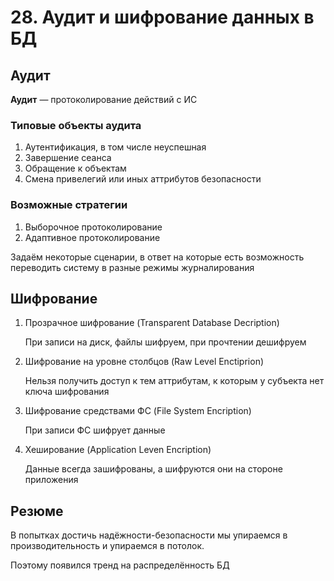 # 28. Аудит и шифрование данных в БД

## Аудит

**Аудит** — протоколирование действий с ИС

### Типовые объекты аудита

1. Аутентификация, в том числе неуспешная
2. Завершение сеанса
3. Обращение к объектам
4. Смена привелегий или иных аттрибутов безопасности

### Возможные стратегии

1. Выборочное протоколирование
2. Адаптивное протоколирование

Задаём некоторые сценарии, в ответ на которые есть возможность переводить систему в разные режимы журналирования

## Шифрование

1. Прозрачное шифрование (Transparent Database Decription)

    При записи на диск, файлы шифруем, при прочтении дешифруем

2. Шифрование на уровне столбцов (Raw Level Enctiprion)

    Нельзя получить доступ к тем аттрибутам, к которым у субъекта нет ключа шифрования

3. Шифрование средствами ФС (File System Encription)

    При записи ФС шифрует данные

4. Хеширование (Application Leven Encription)

    Данные всегда зашифрованы, а шифруются они на стороне приложения

## Резюме

В попытках достичь надёжности-безопасности мы упираемся в производительность и упираемся в потолок.

Поэтому появился тренд на распределённость БД

